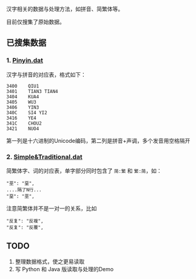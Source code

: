 汉字相关的数据与处理方法，如拼音、简繁体等。

目前仅搜集了原始数据。

## 已搜集数据

### 1. [Pinyin.dat](/data/Pinyin.dat)

汉字与拼音的对应表，格式如下：

    3400    QIU1
    3401    TIAN3 TIAN4
    3404    KUA4
    3405    WU3
    3406    YIN3
    340C    SI4 YI2
    3416    YE4
    341C    CHOU2
    3421    NUO4

第一列是十六进制的Unicode编码，第二列是拼音+声调，多个发音用空格隔开

### 2. [Simple&Traditional.dat](/data/Simple&Traditional.dat)

简繁体字、词的对应表，单字部分同时包含了 `简:繁` 和 `繁:简`，如：

    "垩": "堊",
    ....隔了N行...
    "堊": "垩",


注意简繁体并不是一对一的关系，比如

    "反复": "反複",
    "反复": "反覆",


## TODO

1. 整理数据格式，使之更易读取
2. 写 Python 和 Java 版读取与处理的Demo
